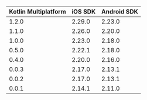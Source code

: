 | Kotlin Multiplatform | iOS SDK | Android SDK |
|----------------------|---------|-------------|
| 1.2.0                | 2.29.0  | 2.23.0      |
| 1.1.0                | 2.26.0  | 2.20.0      |
| 1.0.0                | 2.23.0  | 2.18.0      |
| 0.5.0                | 2.22.1  | 2.18.0      |
| 0.4.0                | 2.20.0  | 2.16.0      |
| 0.0.3                | 2.17.0  | 2.13.1      |
| 0.0.2                | 2.17.0  | 2.13.1      |
| 0.0.1                | 2.14.1  | 2.11.0      |
